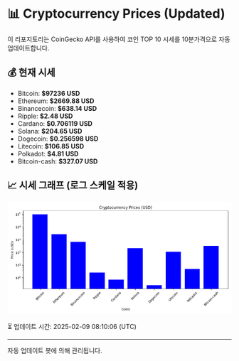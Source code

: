 
# 📊 Cryptocurrency Prices (Updated)

이 리포지토리는 CoinGecko API를 사용하여 코인 TOP 10 시세를 10분가격으로 자동 업데이트합니다.

## 💰 현재 시세
- Bitcoin: **$97236 USD**
- Ethereum: **$2669.88 USD**
- Binancecoin: **$638.14 USD**
- Ripple: **$2.48 USD**
- Cardano: **$0.706119 USD**
- Solana: **$204.65 USD**
- Dogecoin: **$0.256598 USD**
- Litecoin: **$106.85 USD**
- Polkadot: **$4.81 USD**
- Bitcoin-cash: **$327.07 USD**

## 📈 시세 그래프 (로그 스케일 적용)
![Crypto Prices](crypto_prices.png)

⏳ 업데이트 시간: 2025-02-09 08:10:06 (UTC)

---
자동 업데이트 봇에 의해 관리됩니다.
